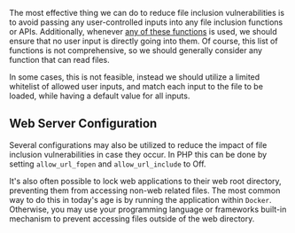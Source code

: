 The most effective thing we can do to reduce file inclusion vulnerabilities is to avoid passing any user-controlled inputs into any file inclusion functions or APIs. Additionally, whenever [any of these functions](obsidian://open?vault=security-notes&file=Offensive%20Security%2FWeb%20Application%20Security%2FServer-side%20Vulnerabilities%2FFile%20Inclusion%20Vulnerabilities%2FRead%20vs%20Execute) is used, we should ensure that no user input is directly going into them. Of course, this list of functions is not comprehensive, so we should generally consider any function that can read files.

In some cases, this is not feasible, instead we should utilize a limited whitelist of allowed user inputs, and match each input to the file to be loaded, while having a default value for all inputs.
## Web Server Configuration
Several configurations may also be utilized to reduce the impact of file inclusion vulnerabilities in case they occur. In PHP this can be done by setting `allow_url_fopen` and `allow_url_include` to Off.

It's also often possible to lock web applications to their web root directory, preventing them from accessing non-web related files. The most common way to do this in today's age is by running the application within `Docker`. Otherwise, you may use your programming language or frameworks built-in mechanism to prevent accessing files outside of the web directory. 